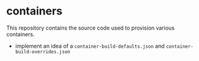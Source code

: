 # containers

This repository contains the source code used to provision various containers.

- implement an idea of a `container-build-defaults.json` and `container-build-overrides.json`